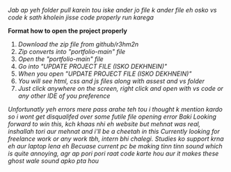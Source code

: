 *Jab ap yeh folder pull karein tou iske ander jo file k ander file eh osko vs code k sath kholein jisse code properly run karega*

**Format how to open the project properly** 
1. *Download the zip file from github/r3hm2n*
2. *Zip converts into "portfolio-main" file*
3. *Open the "portfolio-main" file*
4. *Go into "UPDATE PROJECT FILE (ISKO DEKHNEIN)"* 
5. *When you open "UPDATE PROJECT FILE (ISKO DEKHNEIN)"*
6. *You will see html, css and js files along with assest and vs folder*
7. *Just click anywhere on the screen, right click and open with vs code or any other IDE of you preference*

*Unfortunatly yeh errors mere pass arahe teh tou i thought k mention kardo so i wont get disqualifed over some futile file opening error 
Baki Looking forward to win this, kch khaas nhi eh website but mehnat was real, inshallah tori aur mehnat and i'll be a cheetah in this
Currently looking for freelance work or any work tbh, intern bhi chalegi. Studies ko support krna eh aur laptop lena eh
Becuase current pc be making tinn tinn sound which is quite annoying, agr ap pori pori raat code karte hou aur it makes these ghost wale sound apko pta hou*
